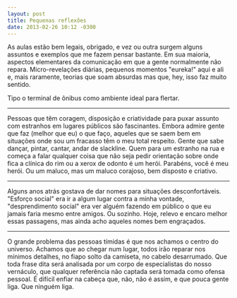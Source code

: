 ```yaml
---
layout: post
title: Pequenas reflexões
date: 2013-02-26 10:12 -0300
---
```

As aulas estão bem legais, obrigado, e vez ou outra surgem alguns assuntos e exemplos que me fazem pensar bastante. Em sua maioria, aspectos elementares da comunicação em que a gente normalmente não repara. Micro-revelações diárias, pequenos momentos "eureka!" aqui e ali e, mais raramente, teorias que soam absurdas mas que, hey, isso faz muito sentido.

Tipo o terminal de ônibus como ambiente ideal para flertar.

***

Pessoas que têm coragem, disposição e criatividade para puxar assunto com estranhos em lugares públicos são fascinantes. Embora admire gente que faz (melhor que eu) o que faço, aqueles que se saem bem em situações onde sou um fracasso têm o meu total respeito. Gente que sabe dançar, pintar, cantar, andar de slackline. Quem para um estranho na rua e começa a falar qualquer coisa que não seja pedir orientação sobre onde fica a clínica do rim ou a xerox de odonto é um herói. Parabéns, você é meu herói. Ou um maluco, mas um maluco corajoso, bem disposto e criativo.

***

Alguns anos atrás gostava de dar nomes para situações desconfortáveis. "Esforço social" era ir a algum lugar contra a minha vontade, "desprendimento social" era ver alguém fazendo em público o que eu jamais faria mesmo entre amigos. Ou sozinho. Hoje, relevo e encaro melhor essas passagens, mas ainda acho aqueles nomes bem engraçados.

***

O grande problema das pessoas tímidas é que nos achamos o centro do universo. Achamos que ao chegar num lugar, todos irão reparar nos mínimos detalhes, no fiapo solto da camiseta, no cabelo desarrumado. Que toda frase dita será analisada por um corpo de especialistas do nosso vernáculo, que qualquer referência não captada será tomada como ofensa pessoal. É difícil enfiar na cabeça que, não, não é assim, e que pouca gente liga. Que ninguém liga.
